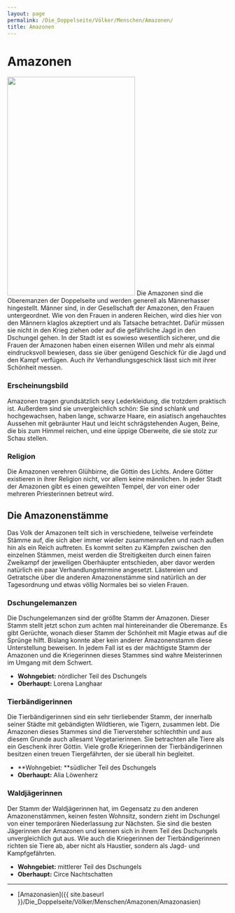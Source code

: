 ```yaml
---
layout: page
permalink: /Die_Doppelseite/Völker/Menschen/Amazonen/
title: Amazonen
---
```


# Amazonen

<img alt="" height="500" src="{{ site.baseurl }}/assets/images/rassen/amazone.jpg" width="292" />
Die Amazonen sind die Oberemanzen der Doppelseite und werden generell als Männerhasser hingestellt. Männer sind, in der Gesellschaft der Amazonen, den Frauen untergeordnet. Wie von den Frauen in anderen Reichen, wird dies hier von den Männern klaglos akzeptiert und als Tatsache betrachtet. Dafür müssen sie nicht in den Krieg ziehen oder auf die gefährliche Jagd in den Dschungel gehen. In der Stadt ist es sowieso wesentlich sicherer, und die Frauen der Amazonen haben einen eisernen Willen und mehr als einmal eindrucksvoll bewiesen, dass sie über genügend Geschick für die Jagd und den Kampf verfügen. Auch ihr Verhandlungsgeschick lässt sich mit ihrer Schönheit messen.

### Erscheinungsbild

Amazonen tragen grundsätzlich sexy Lederkleidung, die trotzdem praktisch ist. Außerdem sind sie unvergleichlich schön: Sie sind schlank und hochgewachsen, haben lange, schwarze Haare, ein asiatisch angehauchtes Aussehen mit gebräunter Haut und leicht schrägstehenden Augen, Beine, die bis zum Himmel reichen, und eine üppige Oberweite, die sie stolz zur Schau stellen.

### Religion

Die Amazonen verehren Glühbirne, die Göttin des Lichts. Andere Götter existieren in ihrer Religion nicht, vor allem keine männlichen. In jeder Stadt der Amazonen gibt es einen geweihten Tempel, der von einer oder mehreren Priesterinnen betreut wird.

## Die Amazonenstämme

Das Volk der Amazonen teilt sich in verschiedene, teilweise verfeindete Stämme auf, die sich aber immer wieder zusammenraufen und nach außen hin als ein Reich auftreten. Es kommt selten zu Kämpfen zwischen den einzelnen Stämmen, meist werden die Streitigkeiten durch einen fairen Zweikampf der jeweiligen Oberhäupter entschieden, aber davor werden natürlich ein paar Verhandlungstermine angesetzt. Lästereien und Getratsche über die anderen Amazonenstämme sind natürlich an der Tagesordnung und etwas völlig Normales bei so vielen Frauen.

### Dschungelemanzen

Die Dschungelemanzen sind der größte Stamm der Amazonen. Dieser Stamm stellt jetzt schon zum achten mal hintereinander die Oberemanze. Es gibt Gerüchte, wonach dieser Stamm der Schönheit mit Magie etwas auf die Sprünge hilft. Bislang konnte aber kein anderer Amazonenstamm diese Unterstellung beweisen. In jedem Fall ist es der mächtigste Stamm der Amazonen und die Kriegerinnen dieses Stammes sind wahre Meisterinnen im Umgang mit dem Schwert.

- **Wohngebiet:** nördlicher Teil des Dschungels
- **Oberhaupt:** Lorena Langhaar

### Tierbändigerinnen

Die Tierbändigerinnen sind ein sehr tierliebender Stamm, der innerhalb seiner Städte mit gebändigten Wildtieren, wie Tigern, zusammen lebt. Die Amazonen dieses Stammes sind die Tierversteher schlechthin und aus diesem Grunde auch allesamt Vegetarierinnen. Sie betrachten alle Tiere als ein Geschenk ihrer Göttin. Viele große Kriegerinnen der Tierbändigerinnen besitzen einen treuen Tiergefährten, der sie überall hin begleitet.

- **Wohngebiet: **südlicher Teil des Dschungels
- **Oberhaupt:** Alia Löwenherz

### Waldjägerinnen

Der Stamm der Waldjägerinnen hat, im Gegensatz zu den anderen Amazonenstämmen, keinen festen Wohnsitz, sondern zieht im Dschungel von einer temporären Niederlassung zur Nächsten. Sie sind die besten Jägerinnen der Amazonen und kennen sich in ihrem Teil des Dschungels unvergleichlich gut aus. Wie auch die Kriegerinnen der Tierbändigerinnen richten sie Tiere ab, aber nicht als Haustier, sondern als Jagd- und Kampfgefährten.

- **Wohngebiet:** mittlerer Teil des Dschungels
- **Oberhaupt:** Circe Nachtschatten


***
- [Amazonasien]({{ site.baseurl }}/Die_Doppelseite/Völker/Menschen/Amazonen/Amazonasien)

